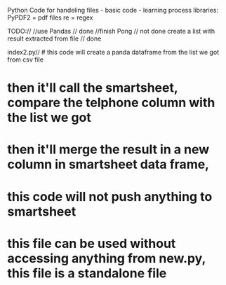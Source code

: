 Python Code for handeling files - basic code - learning process
libraries: 
PyPDF2 = pdf files
re = regex

TODO://
//use Pandas // done
//finish Pong // not done
create a list with result extracted from file // done



index2.py// # this code will create a panda dataframe from the list we got from csv file
# then it'll call the smartsheet, compare the telphone column with the list we got
# then it'll merge the result in a new column in smartsheet data frame,
# this code will not push anything to smartsheet
# this file can be used without accessing anything from new.py, this file is a standalone file
